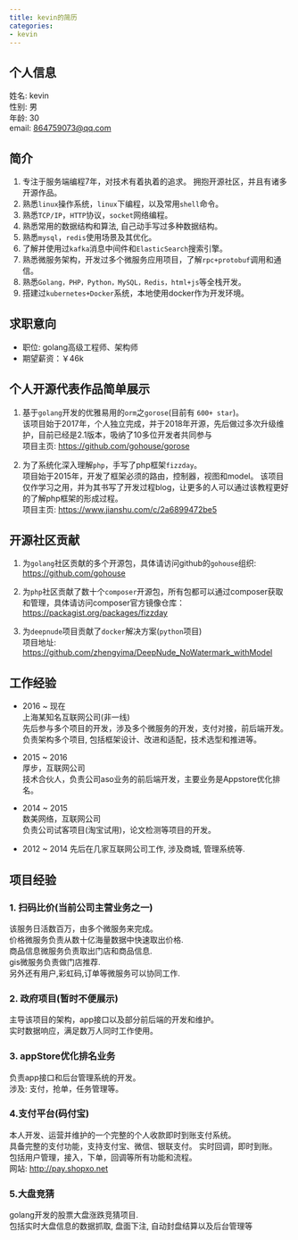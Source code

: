 ```yaml
---
title: kevin的简历
categories:
- kevin
---
```

## 个人信息
姓名: kevin  
性别: 男    
年龄: 30  
email: 864759073@qq.com  

## 简介
1. 专注于服务端编程7年，对技术有着执着的追求。 拥抱开源社区，并且有诸多开源作品。  
2. 熟悉`linux`操作系统，`linux`下编程，以及常用`shell`命令。  
3. 熟悉`TCP/IP`，`HTTP`协议，`socket`网络编程。  
4. 熟悉常用的数据结构和算法, 自己动手写过多种数据结构。  
5. 熟悉`mysql`，`redis`使用场景及其优化。  
6. 了解并使用过`kafka`消息中间件和`ElasticSearch`搜索引擎。  
7. 熟悉微服务架构，开发过多个微服务应用项目，了解`rpc+protobuf`调用和通信。  
8. 熟悉`Golang，PHP，Python，MySQL，Redis，html+js`等全栈开发。  
9. 搭建过`kubernetes+Docker`系统，本地使用docker作为开发环境。  

## 求职意向
- 职位: golang高级工程师、架构师  
- 期望薪资：￥46k  

## 个人开源代表作品简单展示
1. 基于`golang`开发的优雅易用的`orm`之`gorose`(目前有 `600+ star`)。  
    该项目始于2017年，个人独立完成，并于2018年开源，先后做过多次升级维护，目前已经是2.1版本，吸纳了10多位开发者共同参与  
    项目主页: https://github.com/gohouse/gorose
    
2. 为了系统化深入理解`php`，手写了php框架`fizzday`。  
    项目始于2015年，开发了框架必须的路由，控制器，视图和model。 该项目仅作学习之用，并为其书写了开发过程blog，让更多的人可以通过该教程更好的了解php框架的形成过程。  
    项目主页: https://www.jianshu.com/c/2a6899472be5    

## 开源社区贡献
1. 为`golang`社区贡献的多个开源包，具体请访问github的`gohouse`组织: https://github.com/gohouse   

2. 为`php`社区贡献了数十个`composer`开源包，所有包都可以通过composer获取和管理，具体请访问composer官方镜像仓库：https://packagist.org/packages/fizzday  

3. 为`deepnude`项目贡献了`docker`解决方案(`python`项目)   
    项目地址: https://github.com/zhengyima/DeepNude_NoWatermark_withModel  

## 工作经验
- 2016 ~ 现在  
上海某知名互联网公司(非一线)   
先后参与多个项目的开发，涉及多个微服务的开发，支付对接，前后端开发。   
负责架构多个项目, 包括框架设计、改进和适配，技术选型和推进等。   
  
- 2015 ~ 2016  
厚步，互联网公司    
技术合伙人，负责公司aso业务的前后端开发，主要业务是Appstore优化排名。  

- 2014 ~ 2015  
数美网络，互联网公司     
负责公司试客项目(淘宝试用)，论文检测等项目的开发。  
  
- 2012 ~ 2014
先后在几家互联网公司工作, 涉及商城, 管理系统等.    

## 项目经验

### 1. 扫码比价(当前公司主营业务之一)  
该服务日活数百万，由多个微服务来完成。  
价格微服务负责从数十亿海量数据中快速取出价格.   
商品信息微服务负责取出门店和商品信息.   
gis微服务负责做门店推荐.   
另外还有用户,彩虹码,订单等微服务可以协同工作.  

### 2. 政府项目(暂时不便展示)  
主导该项目的架构，app接口以及部分前后端的开发和维护。  
实时数据响应，满足数万人同时工作使用。  

### 3. appStore优化排名业务  
负责app接口和后台管理系统的开发。  
涉及: 支付，抢单，任务管理等。  

### 4.支付平台(码付宝)  
本人开发、运营并维护的一个完整的个人收款即时到账支付系统。   
具备完整的支付功能，支持支付宝、微信、银联支付。 实时回调，即时到账。  
包括用户管理，接入，下单，回调等所有功能和流程。  
网站: http://pay.shopxo.net  

### 5.大盘竞猜
golang开发的股票大盘涨跌竞猜项目.   
包括实时大盘信息的数据抓取, 盘面下注, 自动封盘结算以及后台管理等  
